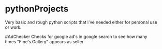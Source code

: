 # pythonProjects
Very basic and rough python scripts that I've needed either for personal use or work.


#AdChecker
Checks for google ad's in google search to see how many times "Fine's Gallery" appears as seller
